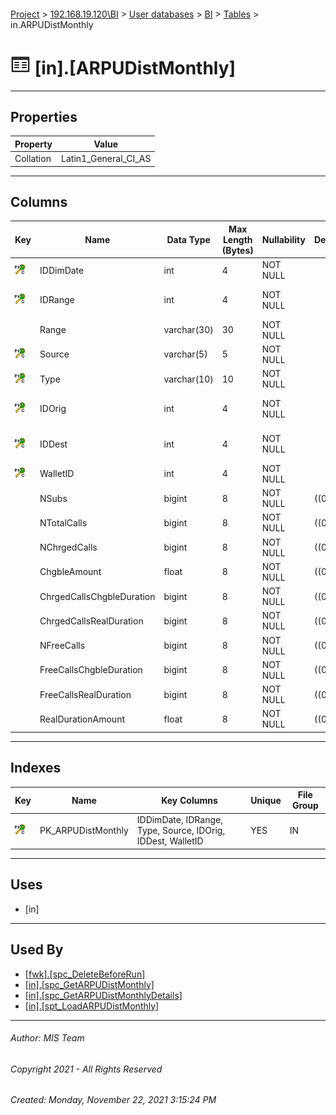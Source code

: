 #### 

[Project](../../../../index.md) > [192.168.19.120\\BI](../../../index.md) > [User databases](../../index.md) > [BI](../index.md) > [Tables](Tables.md) > in.ARPUDistMonthly

# ![Tables](../../../../Images/Table32.png) [in].[ARPUDistMonthly]

---

## <a name="#properties"></a>Properties

| Property | Value |
|---|---|
| Collation | Latin1_General_CI_AS |


---

## <a name="#columns"></a>Columns

| Key | Name | Data Type | Max Length (Bytes) | Nullability | Default | Description |
|---|---|---|---|---|---|---|
| [![Cluster Primary Key PK_ARPUDistMonthly: IDDimDate\IDRange\Type\Source\IDOrig\IDDest\WalletID](../../../../Images/pkcluster.png)](#indexes) | IDDimDate | int | 4 | NOT NULL |  | _Date ID (see [fwk.DimDate](DimDate.md))_ |
| [![Cluster Primary Key PK_ARPUDistMonthly: IDDimDate\IDRange\Type\Source\IDOrig\IDDest\WalletID](../../../../Images/pkcluster.png)](#indexes) | IDRange | int | 4 | NOT NULL |  | _ID of the ARPU Range (see [in.ARPURanges](ARPURanges.md))_ |
|  | Range | varchar(30) | 30 | NOT NULL |  |  |
| [![Cluster Primary Key PK_ARPUDistMonthly: IDDimDate\IDRange\Type\Source\IDOrig\IDDest\WalletID](../../../../Images/pkcluster.png)](#indexes) | Source | varchar(5) | 5 | NOT NULL |  | _Source of the data_ |
| [![Cluster Primary Key PK_ARPUDistMonthly: IDDimDate\IDRange\Type\Source\IDOrig\IDDest\WalletID](../../../../Images/pkcluster.png)](#indexes) | Type | varchar(10) | 10 | NOT NULL |  | _Type of the CDR (see [fwk.CallType](CallType.md))_ |
| [![Cluster Primary Key PK_ARPUDistMonthly: IDDimDate\IDRange\Type\Source\IDOrig\IDDest\WalletID](../../../../Images/pkcluster.png)](#indexes) | IDOrig | int | 4 | NOT NULL |  | _ID of the Calling Number (see [fwk.CallsOrigDest](CallsOrigDest.md))_ |
| [![Cluster Primary Key PK_ARPUDistMonthly: IDDimDate\IDRange\Type\Source\IDOrig\IDDest\WalletID](../../../../Images/pkcluster.png)](#indexes) | IDDest | int | 4 | NOT NULL |  | _ID of the Called Number (see [fwk.CallsOrigDest](CallsOrigDest.md))_ |
| [![Cluster Primary Key PK_ARPUDistMonthly: IDDimDate\IDRange\Type\Source\IDOrig\IDDest\WalletID](../../../../Images/pkcluster.png)](#indexes) | WalletID | int | 4 | NOT NULL |  | _Wallet ID (see [in.WalletTypes](WalletTypes.md))_ |
|  | NSubs | bigint | 8 | NOT NULL | ((0)) | _Number of subscribers_ |
|  | NTotalCalls | bigint | 8 | NOT NULL | ((0)) | _Number of total calls_ |
|  | NChrgedCalls | bigint | 8 | NOT NULL | ((0)) | _Number of charged calls_ |
|  | ChgbleAmount | float | 8 | NOT NULL | ((0)) | _Amount charged_ |
|  | ChrgedCallsChgbleDuration | bigint | 8 | NOT NULL | ((0)) | _Rounded Duration of charged calls_ |
|  | ChrgedCallsRealDuration | bigint | 8 | NOT NULL | ((0)) | _Real Duration of charged calls_ |
|  | NFreeCalls | bigint | 8 | NOT NULL | ((0)) | _Number of free calls_ |
|  | FreeCallsChgbleDuration | bigint | 8 | NOT NULL | ((0)) | _Rounded Duration of free calls_ |
|  | FreeCallsRealDuration | bigint | 8 | NOT NULL | ((0)) | _Real Duration of free calls_ |
|  | RealDurationAmount | float | 8 | NOT NULL | ((0)) | _Amount calculated of real duration_ |


---

## <a name="#indexes"></a>Indexes

| Key | Name | Key Columns | Unique | File Group |
|---|---|---|---|---|
| [![Cluster Primary Key PK_ARPUDistMonthly: IDDimDate\IDRange\Type\Source\IDOrig\IDDest\WalletID](../../../../Images/pkcluster.png)](#indexes) | PK_ARPUDistMonthly | IDDimDate, IDRange, Type, Source, IDOrig, IDDest, WalletID | YES | IN |


---

## <a name="#uses"></a>Uses

* [in]


---

## <a name="#usedby"></a>Used By

* [[fwk].[spc_DeleteBeforeRun]](../Programmability/Stored_Procedures/spc_DeleteBeforeRun.md)
* [[in].[spc_GetARPUDistMonthly]](../Programmability/Stored_Procedures/spc_GetARPUDistMonthly.md)
* [[in].[spc_GetARPUDistMonthlyDetails]](../Programmability/Stored_Procedures/spc_GetARPUDistMonthlyDetails.md)
* [[in].[spt_LoadARPUDistMonthly]](../Programmability/Stored_Procedures/spt_LoadARPUDistMonthly.md)


---

###### Author:  MIS Team

###### Copyright 2021 - All Rights Reserved

###### Created: Monday, November 22, 2021 3:15:24 PM

